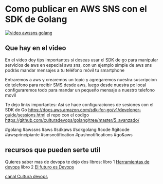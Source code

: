 # Como publicar en AWS SNS con el SDK de Golang



[![video awssns golang](https://github.com/culturadevops/golang/blob/master/5_avanzado/aws/sns/golang_aws_sns.png)](https://youtu.be/DrtuGgerKxA)


## Que hay en el video
En el video doy tips importantes si deseas usar el SDK de go para manipular servicios de aws en especial aws sns,
con un ejemplo simple de aws sns podrás mandar mensajes a tu teléfono móvil tu smartphone 

Entraremos a aws y crearemos un topic y agregaremos nuestra suscripcion de telefono para recibir SMS  desde aws, luego  desde nuestra pc local configuraremos todo para mandar un pequeño mensaje a nuestro telefono movil 

Te dejo links importantes:
Así se hace configuraciones de sesiones con el SDK de Go
https://docs.aws.amazon.com/sdk-for-go/v1/developer-guide/sessions.html
el repo con el codigo
https://github.com/culturadevops/golang/tree/master/5_avanzado/


#golang #awssns #aws #sdkaws #sdkgolang #code #gitcode #awsprincipiante #smsnotification #pushnotifications #go&aws

## recursos que pueden serte util

Quieres saber mas de devops te dejo dos libros: 
libro 1
[Herramientas de devops](https://www.amazon.com/-/es/Jaivic-Villegas-ebook/dp/B081X3HYLX) 
libro 2
[El futuro es Devops](https://www.amazon.com/-/es/Jaivic-Villegas-ebook/dp/B087MZX1SZ) 

[canal Cultura devops](https://www.youtube.com/channel/UCfJ67eVA7DkKbbIF5ceJDMA) 
